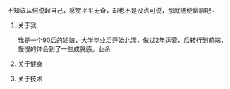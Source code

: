 不知该从何说起自己，感觉平平无奇，却也不是没点可说，那就随便聊聊吧~

1. 关于我

   我是一个90后的姑娘，大学毕业后开始北漂，做过2年运营，后转行到前端，慢慢的体会到了一些成就感。业余

2. 关于健身

3. 关于技术

